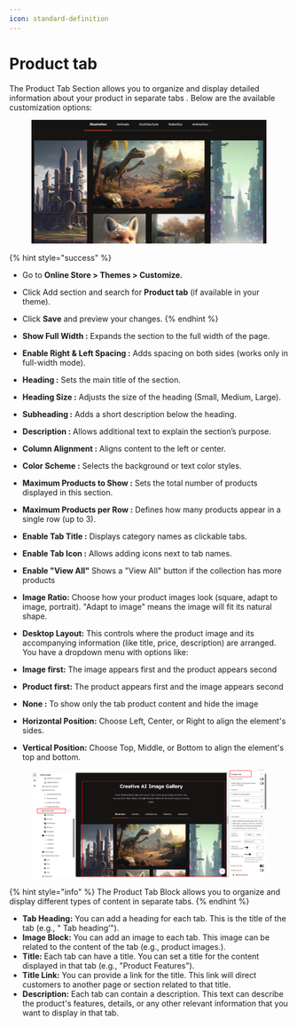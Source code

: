 ```yaml
---
icon: standard-definition
---
```


# Product tab

The Product Tab Section allows you to organize and display detailed information about your product in separate tabs . Below are the available customization options:

<figure><img src="../.gitbook/assets/tav.png" alt=""><figcaption></figcaption></figure>



{% hint style="success" %}
* Go to **Online Store > Themes > Customize.**
* Click Add section and search for **Product tab**  (if available in your theme).
* Click **Save** and preview your changes.
{% endhint %}

* **Show Full Width :** Expands the section to the full width of the page.
* **Enable Right & Left Spacing :**  Adds spacing on both sides (works only in full-width mode).
* **Heading :** Sets the main title of the section.
* **Heading Size :** Adjusts the size of the heading (Small, Medium, Large).
* **Subheading :** Adds a short description below the heading.
* **Description :** Allows additional text to explain the section’s purpose.
* **Column Alignment :**  Aligns content to the left or center.
* **Color Scheme :** Selects the background or text color styles.
* **Maximum Products to Show :** Sets the total number of products displayed in this section.
* **Maximum Products per Row :** Defines how many products appear in a single row (up to 3).
* **Enable Tab Title :** Displays category names as clickable tabs.
* **Enable Tab Icon :**  Allows adding icons next to tab names.
* **Enable "View All"** Shows a "View All" button if the collection has more products
* **Image Ratio:** Choose how your product images look (square, adapt to image, portrait). "Adapt to image" means the image will fit its natural shape.
* **Desktop Layout:** This controls where the product image and its accompanying information (like title, price, description) are arranged. You have a dropdown menu with options like:
* **Image first:** The image appears first and the product appears second
* **Product first:** The product appears first and the image appears second
* **None :** To show only the tab product content and hide the image
* **Horizontal Position:** Choose Left, Center, or Right to align the element's sides.
* **Vertical Position:** Choose Top, Middle, or Bottom to align the element's top and bottom.

<figure><img src="../.gitbook/assets/p1b.png" alt=""><figcaption></figcaption></figure>

{% hint style="info" %}
The Product Tab Block allows you to organize and display different types of content in separate tabs.
{% endhint %}

* **Tab Heading:** You can add a heading for each tab. This is the title of the tab (e.g., " Tab heading’").
* **Image Block:** You can add an image to each tab. This image can be related to the content of the tab (e.g., product images.).
* **Title:** Each tab can have a title. You can set a title for the content displayed in that tab (e.g., "Product Features").
* **Title Link:** You can provide a link for the title. This link will direct customers to another page or section related to that title.
* **Description:** Each tab can contain a description. This text can describe the product's features, details, or any other relevant information that you want to display in that tab.
